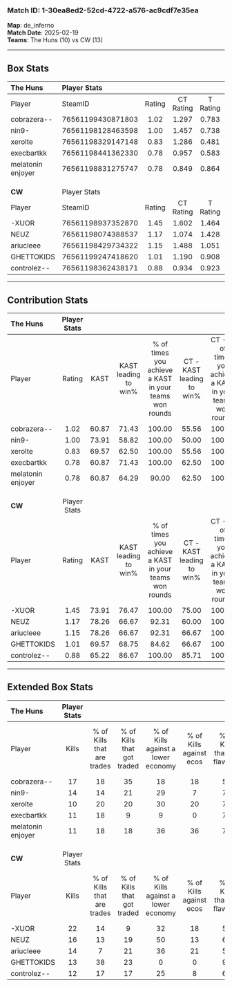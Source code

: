 ### Match ID: 1-30ea8ed2-52cd-4722-a576-ac9cdf7e35ea  
**Map**: de_inferno  
**Match Date**: 2025-02-19  
**Teams**: The Huns (10) vs CW (13)  

---  

## Box Stats  

| **The Huns**      | Player Stats      |        |           |          |       |       |       |         |        |      |     |
| :- | :- | :-: | :-: | :-: | :-: | :-: | :-: | :-: | :-: | :-: | :-: |
| Player            | SteamID           | Rating | CT Rating | T Rating | KAST  |  ADR  | Kills | Assists | Deaths | K/D  | HS% |
| cobrazera--       | 76561199430871803 |  1.02  |   1.297   |  0.783   | 60.87 | 75.7  |  17   |    2    |   16   | 1.06 | 52  |
| nin9-             | 76561198128463598 |  1.00  |   1.457   |  0.738   | 73.91 | 74.4  |  14   |    6    |   17   | 0.82 | 50  |
| xerolte           | 76561198329147148 |  0.83  |   1.286   |  0.481   | 69.57 | 63.5  |  10   |    7    |   15   | 0.67 | 60  |
| execbartkk        | 76561198441362330 |  0.78  |   0.957   |  0.583   | 60.87 | 50.5  |  11   |    5    |   14   | 0.79 | 63  |
| melatonin enjoyer | 76561198831275747 |  0.78  |   0.849   |  0.864   | 60.87 | 59.8  |  11   |    5    |   15   | 0.73 | 90  |
|                   |                   |        |           |          |       |       |       |         |        |      |     |
|                   |                   |        |           |          |       |       |       |         |        |      |     |
|                   |                   |        |           |          |       |       |       |         |        |      |     |
| **CW**            | Player Stats      |        |           |          |       |       |       |         |        |      |     |
| Player            | SteamID           | Rating | CT Rating | T Rating | KAST  |  ADR  | Kills | Assists | Deaths | K/D  | HS% |
| -XUOR             | 76561198937352870 |  1.45  |   1.602   |  1.464   | 73.91 | 102.9 |  22   |    5    |   14   | 1.57 | 59  |
| NEUZ              | 76561198074388537 |  1.17  |   1.074   |  1.428   | 78.26 | 71.4  |  16   |    1    |   13   | 1.23 | 87  |
| ariucleee         | 76561198429734322 |  1.15  |   1.488   |  1.051   | 78.26 | 69.4  |  14   |   12    |   12   | 1.17 | 92  |
| GHETTOKIDS        | 76561199247418620 |  1.01  |   1.190   |  0.908   | 69.57 | 60.7  |  13   |    4    |   11   | 1.18 | 53  |
| controlez--       | 76561198362438171 |  0.88  |   0.934   |  0.923   | 65.22 | 58.0  |  12   |    2    |   13   | 0.92 | 33  |
---  

## Contribution Stats  

| **The Huns**      | Player Stats |       |                      |                                                        |                           |                                                             |                          |                                                            |
| :- | :-: | :-: | :-: | :-: | :-: | :-: | :-: | :-: |
| Player            |    Rating    | KAST  | KAST leading to win% | % of times you achieve a KAST in your teams won rounds | CT - KAST leading to win% | CT - % of times you achieve a KAST in your teams won rounds | T - KAST leading to win% | T - % of times you achieve a KAST in your teams won rounds |
| cobrazera--       |     1.02     | 60.87 |        71.43         |                         100.00                         |           55.56           |                           100.00                            |          100.00          |                           100.00                           |
| nin9-             |     1.00     | 73.91 |        58.82         |                         100.00                         |           50.00           |                           100.00                            |          71.43           |                           100.00                           |
| xerolte           |     0.83     | 69.57 |        62.50         |                         100.00                         |           55.56           |                           100.00                            |          71.43           |                           100.00                           |
| execbartkk        |     0.78     | 60.87 |        71.43         |                         100.00                         |           62.50           |                           100.00                            |          83.33           |                           100.00                           |
| melatonin enjoyer |     0.78     | 60.87 |        64.29         |                         90.00                          |           62.50           |                           100.00                            |          66.67           |                           80.00                            |
|                   |              |       |                      |                                                        |                           |                                                             |                          |                                                            |
|                   |              |       |                      |                                                        |                           |                                                             |                          |                                                            |
|                   |              |       |                      |                                                        |                           |                                                             |                          |                                                            |
| **CW**            | Player Stats |       |                      |                                                        |                           |                                                             |                          |                                                            |
| Player            |    Rating    | KAST  | KAST leading to win% | % of times you achieve a KAST in your teams won rounds | CT - KAST leading to win% | CT - % of times you achieve a KAST in your teams won rounds | T - KAST leading to win% | T - % of times you achieve a KAST in your teams won rounds |
| -XUOR             |     1.45     | 73.91 |        76.47         |                         100.00                         |           75.00           |                           100.00                            |          77.78           |                           100.00                           |
| NEUZ              |     1.17     | 78.26 |        66.67         |                         92.31                          |           60.00           |                           100.00                            |          75.00           |                           85.71                            |
| ariucleee         |     1.15     | 78.26 |        66.67         |                         92.31                          |           66.67           |                           100.00                            |          66.67           |                           85.71                            |
| GHETTOKIDS        |     1.01     | 69.57 |        68.75         |                         84.62                          |           66.67           |                           100.00                            |          71.43           |                           71.43                            |
| controlez--       |     0.88     | 65.22 |        86.67         |                         100.00                         |           85.71           |                           100.00                            |          87.50           |                           100.00                           |
---  

## Extended Box Stats  

| **The Huns**      | Player Stats |                            |                            |                                    |                         |                              |                                 |        |                             |                                     |                          |                               |                            |
| :- | :-: | :-: | :-: | :-: | :-: | :-: | :-: | :-: | :-: | :-: | :-: | :-: | :-: |
| Player            |    Kills     | % of Kills that are trades | % of Kills that got traded | % of Kills against a lower economy | % of Kills against ecos | % of Kills that are flawless | % of Kills that are close duels | Deaths | % of Deaths that get traded | % of Deaths against a lower economy | % of Deaths against ecos | % of Deaths that are flawless | % of Deaths that are close |
| cobrazera--       |      17      |             18             |             35             |                 18                 |           18            |              53              |                6                |   16   |             13              |                  0                  |            0             |              69               |             0              |
| nin9-             |      14      |             14             |             21             |                 29                 |            7            |              79              |                0                |   17   |             29              |                  0                  |            0             |              71               |             6              |
| xerolte           |      10      |             20             |             20             |                 30                 |           20            |              70              |                0                |   15   |             20              |                  7                  |            0             |              80               |             0              |
| execbartkk        |      11      |             18             |             9              |                 9                  |            0            |              73              |                0                |   14   |              0              |                  0                  |            0             |              43               |             7              |
| melatonin enjoyer |      11      |             18             |             18             |                 36                 |           36            |              73              |                0                |   15   |             20              |                  7                  |            0             |              73               |             13             |
|                   |              |                            |                            |                                    |                         |                              |                                 |        |                             |                                     |                          |                               |                            |
|                   |              |                            |                            |                                    |                         |                              |                                 |        |                             |                                     |                          |                               |                            |
|                   |              |                            |                            |                                    |                         |                              |                                 |        |                             |                                     |                          |                               |                            |
| **CW**            | Player Stats |                            |                            |                                    |                         |                              |                                 |        |                             |                                     |                          |                               |                            |
| Player            |    Kills     | % of Kills that are trades | % of Kills that got traded | % of Kills against a lower economy | % of Kills against ecos | % of Kills that are flawless | % of Kills that are close duels | Deaths | % of Deaths that get traded | % of Deaths against a lower economy | % of Deaths against ecos | % of Deaths that are flawless | % of Deaths that are close |
| -XUOR             |      22      |             14             |             9              |                 32                 |           18            |              55              |                0                |   14   |             21              |                 21                  |            7             |              64               |             0              |
| NEUZ              |      16      |             13             |             19             |                 50                 |           13            |              69              |               25                |   13   |             31              |                 23                  |            0             |              77               |             0              |
| ariucleee         |      14      |             7              |             21             |                 36                 |           21            |              57              |                0                |   12   |             33              |                  8                  |            0             |              58               |             0              |
| GHETTOKIDS        |      13      |             38             |             23             |                 0                  |            0            |              92              |                0                |   11   |              9              |                 36                  |            9             |              73               |             9              |
| controlez--       |      12      |             17             |             17             |                 25                 |            8            |              67              |                0                |   13   |             15              |                 23                  |            8             |              69               |             0              |

